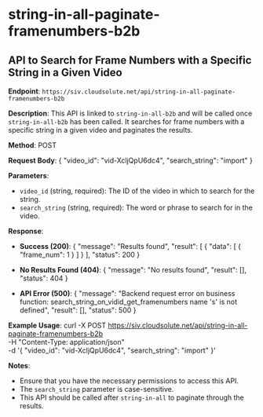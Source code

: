 # string-in-all-paginate-framenumbers-b2b

## API to Search for Frame Numbers with a Specific String in a Given Video

**Endpoint**: `https://siv.cloudsolute.net/api/string-in-all-paginate-framenumbers-b2b`

**Description**: This API is linked to `string-in-all-b2b` and will be called once `string-in-all-b2b` has been called. It searches for frame numbers with a specific string in a given video and paginates the results.

**Method**: POST

**Request Body**:
{
    "video_id": "vid-XcljQpU6dc4",
    "search_string": "import"
}

**Parameters**:
- `video_id` (string, required): The ID of the video in which to search for the string.
- `search_string` (string, required): The word or phrase to search for in the video.

**Response**:
- **Success (200)**:
{
    "message": "Results found",
    "result": [
        {
            "data": [
                {
                    "frame_num": 1
                }
            ]
        }
    ],
    "status": 200
}

- **No Results Found (404)**:
{
    "message": "No results found",
    "result": [],
    "status": 404
}

- **API Error (500)**:
{
    "message": "Backend request error on business function: search_string_on_vidid_get_framenumbers name 's' is not defined",
    "result": [],
    "status": 500
}

**Example Usage**:
curl -X POST https://siv.cloudsolute.net/api/string-in-all-paginate-framenumbers-b2b \
     -H "Content-Type: application/json" \
     -d '{
           "video_id": "vid-XcljQpU6dc4",
           "search_string": "import"
         }'

**Notes**:
- Ensure that you have the necessary permissions to access this API.
- The `search_string` parameter is case-sensitive.
- This API should be called after `string-in-all` to paginate through the results.

<!-- For more details, refer to the [complete API documentation](#). -->
